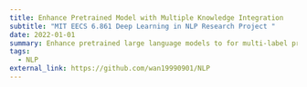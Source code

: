 ```yaml
---
title: Enhance Pretrained Model with Multiple Knowledge Integration
subtitle: "MIT EECS 6.861 Deep Learning in NLP Research Project "
date: 2022-01-01
summary: Enhance pretrained large language models to for multi-label prediction in healthcare context
tags:
  - NLP
external_link: https://github.com/wan19990901/NLP
---
```

